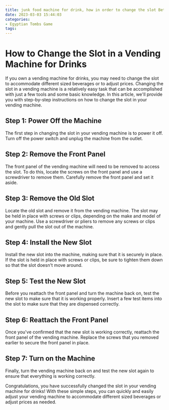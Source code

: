 ```yaml
---
title: junk food machine for drink, how in order to change the slot BetWinner
date: 2023-03-03 15:44:03
categories:
- Egyptian Tombs Game
tags:
---
```

# How to Change the Slot in a Vending Machine for Drinks

If you own a vending machine for drinks, you may need to change the slot to accommodate different sized beverages or to adjust prices. Changing the slot in a vending machine is a relatively easy task that can be accomplished with just a few tools and some basic knowledge. In this article, we'll provide you with step-by-step instructions on how to change the slot in your vending machine.

## Step 1: Power Off the Machine

The first step in changing the slot in your vending machine is to power it off. Turn off the power switch and unplug the machine from the outlet.

## Step 2: Remove the Front Panel

The front panel of the vending machine will need to be removed to access the slot. To do this, locate the screws on the front panel and use a screwdriver to remove them. Carefully remove the front panel and set it aside.

## Step 3: Remove the Old Slot

Locate the old slot and remove it from the vending machine. The slot may be held in place with screws or clips, depending on the make and model of your machine. Use a screwdriver or pliers to remove any screws or clips and gently pull the slot out of the machine.

## Step 4: Install the New Slot

Install the new slot into the machine, making sure that it is securely in place. If the slot is held in place with screws or clips, be sure to tighten them down so that the slot doesn't move around.

## Step 5: Test the New Slot

Before you reattach the front panel and turn the machine back on, test the new slot to make sure that it is working properly. Insert a few test items into the slot to make sure that they are dispensed correctly.

## Step 6: Reattach the Front Panel

Once you've confirmed that the new slot is working correctly, reattach the front panel of the vending machine. Replace the screws that you removed earlier to secure the front panel in place.

## Step 7: Turn on the Machine

Finally, turn the vending machine back on and test the new slot again to ensure that everything is working correctly.

Congratulations, you have successfully changed the slot in your vending machine for drinks! With these simple steps, you can quickly and easily adjust your vending machine to accommodate different sized beverages or adjust prices as needed.
